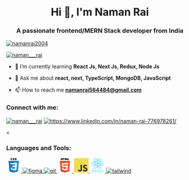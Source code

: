 <h1 align="center">Hi 👋, I'm Naman Rai</h1>
<h3 align="center">A passionate frontend/MERN Stack developer from India</h3>

<p align="left"> <a href="https://github.com/ryo-ma/github-profile-trophy"><img src="https://github-profile-trophy.vercel.app/?username=namanrai2004" alt="namanrai2004" /></a> </p>

<p align="left"> <a href="https://twitter.com/naman___rai" target="blank"><img src="https://img.shields.io/twitter/follow/naman___rai?logo=twitter&style=for-the-badge" alt="naman___rai" /></a> </p>

- 🌱 I’m currently learning **React Js, Next Js, Redux, Node Js**

- 💬 Ask me about **react, next, TypeScript, MongoDB, JavaScript**

- 📫 How to reach me **namanrai564484@gmail.com**

<h3 align="left">Connect with me:</h3>
<p align="left">
<a href="https://twitter.com/naman___rai" target="blank"><img align="center" src="https://raw.githubusercontent.com/rahuldkjain/github-profile-readme-generator/master/src/images/icons/Social/twitter.svg" alt="naman___rai" height="30" width="40" /></a>
<a href="https://linkedin.com/in/https://www.linkedin.com/in/naman-rai-776978261/" target="blank"><img align="center" src="https://raw.githubusercontent.com/rahuldkjain/github-profile-readme-generator/master/src/images/icons/Social/linked-in-alt.svg" alt="https://www.linkedin.com/in/naman-rai-776978261/" height="30" width="40" /></a>
</p>

<<h3 align="left">Languages and Tools:</h3>
<p align="left"><a href="https://www.w3schools.com/css/" target="_blank" rel="noreferrer"> <img src="https://raw.githubusercontent.com/devicons/devicon/master/icons/css3/css3-original-wordmark.svg" alt="css3" width="40" height="40"/> </a> <a href="https://www.figma.com/" target="_blank" rel="noreferrer"> <img src="https://www.vectorlogo.zone/logos/figma/figma-icon.svg" alt="figma" width="40" height="40"/> </a> <a href="https://git-scm.com/" target="_blank" rel="noreferrer"> <img src="https://www.vectorlogo.zone/logos/git-scm/git-scm-icon.svg" alt="git" width="40" height="40"/> </a> <a href="https://www.w3.org/html/" target="_blank" rel="noreferrer"> <img src="https://raw.githubusercontent.com/devicons/devicon/master/icons/html5/html5-original-wordmark.svg" alt="html5" width="40" height="40"/> </a>  <a href="https://developer.mozilla.org/en-US/docs/Web/JavaScript" target="_blank" rel="noreferrer"> <img src="https://raw.githubusercontent.com/devicons/devicon/master/icons/javascript/javascript-original.svg" alt="javascript" width="40" height="40"/> </a>  <a href="https://reactjs.org/" target="_blank" rel="noreferrer"> <img src="https://raw.githubusercontent.com/devicons/devicon/master/icons/react/react-original-wordmark.svg" alt="react" width="40" height="40"/> </a> <a href="https://tailwindcss.com/" target="_blank" rel="noreferrer"> <img src="https://www.vectorlogo.zone/logos/tailwindcss/tailwindcss-icon.svg" alt="tailwind" width="40" height="40"/> </a> </p>
